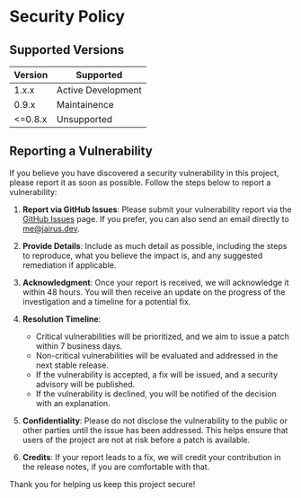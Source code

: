 # Security Policy

## Supported Versions

| Version | Supported          |
| ------- | ------------------ |
| 1.x.x   | Active Development |
| 0.9.x   | Maintainence       |
| <=0.8.x | Unsupported        |

## Reporting a Vulnerability

If you believe you have discovered a security vulnerability in this project, please report it as soon as possible. Follow the steps below to report a vulnerability:

1. **Report via GitHub Issues**: Please submit your vulnerability report via the [GitHub Issues](https://github.com/JairusSW/json-as/issues) page. If you prefer, you can also send an email directly to [me@jairus.dev](mailto:me@jairus.dev).

2. **Provide Details**: Include as much detail as possible, including the steps to reproduce, what you believe the impact is, and any suggested remediation if applicable.

3. **Acknowledgment**: Once your report is received, we will acknowledge it within 48 hours. You will then receive an update on the progress of the investigation and a timeline for a potential fix.

4. **Resolution Timeline**:

   - Critical vulnerabilities will be prioritized, and we aim to issue a patch within 7 business days.
   - Non-critical vulnerabilities will be evaluated and addressed in the next stable release.
   - If the vulnerability is accepted, a fix will be issued, and a security advisory will be published.
   - If the vulnerability is declined, you will be notified of the decision with an explanation.

5. **Confidentiality**: Please do not disclose the vulnerability to the public or other parties until the issue has been addressed. This helps ensure that users of the project are not at risk before a patch is available.

6. **Credits**: If your report leads to a fix, we will credit your contribution in the release notes, if you are comfortable with that.

Thank you for helping us keep this project secure!
